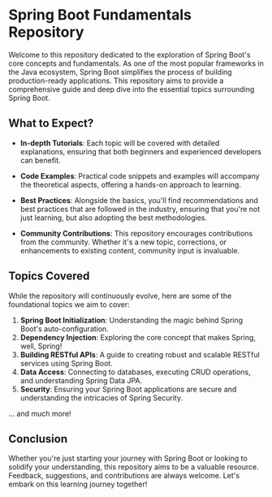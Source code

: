 # Spring Boot Fundamentals Repository

Welcome to this repository dedicated to the exploration of Spring Boot's core concepts and fundamentals. As one of the most popular frameworks in the Java ecosystem, Spring Boot simplifies the process of building production-ready applications. This repository aims to provide a comprehensive guide and deep dive into the essential topics surrounding Spring Boot.

## What to Expect?

- **In-depth Tutorials**: Each topic will be covered with detailed explanations, ensuring that both beginners and experienced developers can benefit.

- **Code Examples**: Practical code snippets and examples will accompany the theoretical aspects, offering a hands-on approach to learning.

- **Best Practices**: Alongside the basics, you'll find recommendations and best practices that are followed in the industry, ensuring that you're not just learning, but also adopting the best methodologies.

- **Community Contributions**: This repository encourages contributions from the community. Whether it's a new topic, corrections, or enhancements to existing content, community input is invaluable.

## Topics Covered

While the repository will continuously evolve, here are some of the foundational topics we aim to cover:

1. **Spring Boot Initialization**: Understanding the magic behind Spring Boot's auto-configuration.
2. **Dependency Injection**: Exploring the core concept that makes Spring, well, Spring!
3. **Building RESTful APIs**: A guide to creating robust and scalable RESTful services using Spring Boot.
4. **Data Access**: Connecting to databases, executing CRUD operations, and understanding Spring Data JPA.
5. **Security**: Ensuring your Spring Boot applications are secure and understanding the intricacies of Spring Security.

... and much more!

## Conclusion

Whether you're just starting your journey with Spring Boot or looking to solidify your understanding, this repository aims to be a valuable resource. Feedback, suggestions, and contributions are always welcome. Let's embark on this learning journey together!
